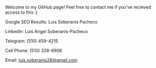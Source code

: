 Welcome to my GitHub page!
Feel free to contact me if you've recieved access to this :)

Google SEO Results: Luis Soberanis Pacheco

LinkedIn: Luis Angel Soberanis-Pacheco

Telegram: (510) 459-4215

Cell Phone: (510) 328-6906

Email: luis.soberanis28@gmail.com

